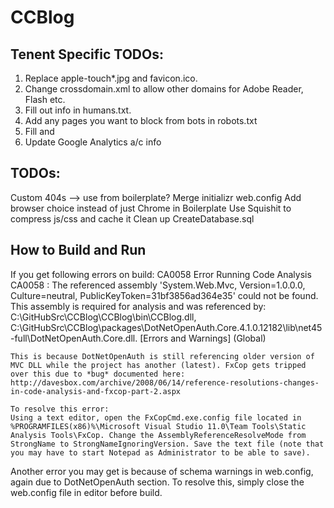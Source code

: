 CCBlog
======

Tenent Specific TODOs:
----------------------
1. Replace apple-touch*.jpg and favicon.ico.
2. Change crossdomain.xml to allow other domains for Adobe Reader, Flash etc.
3. Fill out info in humans.txt.
4. Add any pages you want to block from bots in robots.txt
5. Fill <meta name="description" content=""> and <meta name="author" content="">
6. Update Google Analytics a/c info


TODOs:
------
Custom 404s --> use from boilerplate?
Merge initializr web.config
Add browser choice instead of just Chrome in Boilerplate
Use Squishit to compress js/css and cache it
Clean up CreateDatabase.sql


How to Build and Run
--------------------
If you get following errors on build: 
	CA0058	Error Running Code Analysis	CA0058 : The referenced assembly 'System.Web.Mvc, Version=1.0.0.0, Culture=neutral, PublicKeyToken=31bf3856ad364e35' could not be found. This assembly is required for analysis and was referenced by: C:\GitHubSrc\CCBlog\CCBlog\bin\CCBlog.dll, C:\GitHubSrc\CCBlog\packages\DotNetOpenAuth.Core.4.1.0.12182\lib\net45-full\DotNetOpenAuth.Core.dll.	[Errors and Warnings]	(Global)	
	
	This is because DotNetOpenAuth is still referencing older version of MVC DLL while the project has another (latest). FxCop gets tripped over this due to *bug* documented here: http://davesbox.com/archive/2008/06/14/reference-resolutions-changes-in-code-analysis-and-fxcop-part-2.aspx
	
	To resolve this error:
	Using a text editor, open the FxCopCmd.exe.config file located in  %PROGRAMFILES(x86)%\Microsoft Visual Studio 11.0\Team Tools\Static Analysis Tools\FxCop. Change the AssemblyReferenceResolveMode from StrongName to StrongNameIgnoringVersion. Save the text file (note that you may have to start Notepad as Administrator to be able to save).

Another error you may get is because of schema warnings in web.config, again due to DotNetOpenAuth section. To resolve this, simply close the web.config file in editor before build.